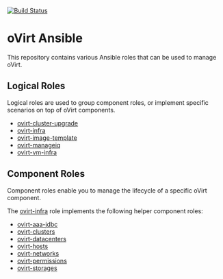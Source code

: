 [![Build Status](https://travis-ci.org/oVirt/ovirt-ansible.svg?branch=master)](https://travis-ci.org/oVirt/ovirt-ansible)

# oVirt Ansible

This repository contains various Ansible roles that can be used to manage oVirt.

## Logical Roles

Logical roles are used to group component roles, or implement specific scenarios on top of
oVirt components.

* [ovirt-cluster-upgrade]
* [ovirt-infra]
* [ovirt-image-template]
* [ovirt-manageiq]
* [ovirt-vm-infra]

## Component Roles

Component roles enable you to manage the lifecycle of a specific oVirt component.

The [ovirt-infra] role implements the following helper component roles:

 * [ovirt-aaa-jdbc]
 * [ovirt-clusters]
 * [ovirt-datacenters]
 * [ovirt-hosts]
 * [ovirt-networks]
 * [ovirt-permissions]
 * [ovirt-storages]

[ovirt-infra]: https://github.com/oVirt/ovirt-ansible/blob/master/roles/ovirt-infra/README.md
[ovirt-image-template]: https://github.com/oVirt/ovirt-ansible/blob/master/roles/ovirt-image-template/README.md
[ovirt-vm-infra]: https://github.com/oVirt/ovirt-ansible/blob/master/roles/ovirt-vm-infra/README.md
[ovirt-aaa-jdbc]: https://github.com/oVirt/ovirt-ansible/blob/master/roles/ovirt-aaa-jdbc/README.md
[ovirt-clusters]: https://github.com/oVirt/ovirt-ansible/blob/master/roles/ovirt-clusters/README.md
[ovirt-datacenters]: https://github.com/oVirt/ovirt-ansible/blob/master/roles/ovirt-datacenters/README.md
[ovirt-hosts]: https://github.com/oVirt/ovirt-ansible/blob/master/roles/ovirt-hosts/README.md
[ovirt-networks]: https://github.com/oVirt/ovirt-ansible/blob/master/roles/ovirt-networks/README.md
[ovirt-permissions]: https://github.com/oVirt/ovirt-ansible/blob/master/roles/ovirt-permissions/README.md
[ovirt-storages]: https://github.com/oVirt/ovirt-ansible/blob/master/roles/ovirt-storages/README.md
[ovirt-cluster-upgrade]: https://github.com/oVirt/ovirt-ansible/blob/master/roles/ovirt-cluster-upgrade/README.md
[ovirt-manageiq]: https://github.com/oVirt/ovirt-ansible/blob/master/roles/ovirt-manageiq/README.md

